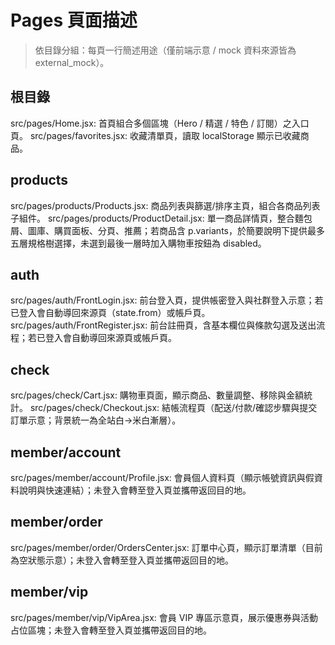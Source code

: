 # Pages 頁面描述

> 依目錄分組：每頁一行簡述用途（僅前端示意 / mock 資料來源皆為 external_mock）。

## 根目錄
src/pages/Home.jsx: 首頁組合多個區塊（Hero / 精選 / 特色 / 訂閱）之入口頁。
src/pages/favorites.jsx: 收藏清單頁，讀取 localStorage 顯示已收藏商品。

## products
src/pages/products/Products.jsx: 商品列表與篩選/排序主頁，組合各商品列表子組件。
src/pages/products/ProductDetail.jsx: 單一商品詳情頁，整合麵包屑、圖庫、購買面板、分頁、推薦；若商品含 p.variants，於簡要說明下提供最多五層規格樹選擇，未選到最後一層時加入購物車按鈕為 disabled。

## auth
src/pages/auth/FrontLogin.jsx: 前台登入頁，提供帳密登入與社群登入示意；若已登入會自動導回來源頁（state.from）或帳戶頁。
src/pages/auth/FrontRegister.jsx: 前台註冊頁，含基本欄位與條款勾選及送出流程；若已登入會自動導回來源頁或帳戶頁。

## check
src/pages/check/Cart.jsx: 購物車頁面，顯示商品、數量調整、移除與金額統計。
src/pages/check/Checkout.jsx: 結帳流程頁（配送/付款/確認步驟與提交訂單示意；背景統一為全站白→米白漸層）。

## member/account
src/pages/member/account/Profile.jsx: 會員個人資料頁（顯示帳號資訊與假資料說明與快速連結）；未登入會轉至登入頁並攜帶返回目的地。

## member/order
src/pages/member/order/OrdersCenter.jsx: 訂單中心頁，顯示訂單清單（目前為空狀態示意）；未登入會轉至登入頁並攜帶返回目的地。

## member/vip
src/pages/member/vip/VipArea.jsx: 會員 VIP 專區示意頁，展示優惠券與活動占位區塊；未登入會轉至登入頁並攜帶返回目的地。

